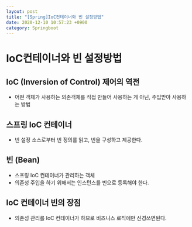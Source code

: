 ```yaml
---
layout: post
title: "[Spring]IoC컨테이너와 빈 설정방법"
date: 2020-12-10 10:57:23 +0900
category: Springboot
---
```


# IoC컨테이너와 빈 설정방법

## IoC (Inversion of Control) 제어의 역전
* 어떤 객체가 사용하는 의존객체를 직접 만들어 사용하는 게 아닌, 주입받아 사용하는 방법


## 스프링 IoC 컨테이너
* 빈 설정 소스로부터 빈 정의를 읽고, 빈을 구성하고 제공한다. 


## 빈 (Bean)
* 스프링 IoC 컨테이너가 관리하는 객체
* 의존성 주입을 하기 위해서는 인스턴스를 빈으로 등록해야 한다. 


## IoC 컨테이너 빈의 장점
* 의존성 관리를 IoC 컨테이너가 하므로 비즈니스 로직에만 신경쓰면된다. 


